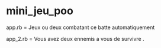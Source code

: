 # mini_jeu_poo

app.rb = Jeux ou deux combatant ce batte automatiquement

app_2.rb = Vous avez deux ennemis a vous de survivre .
